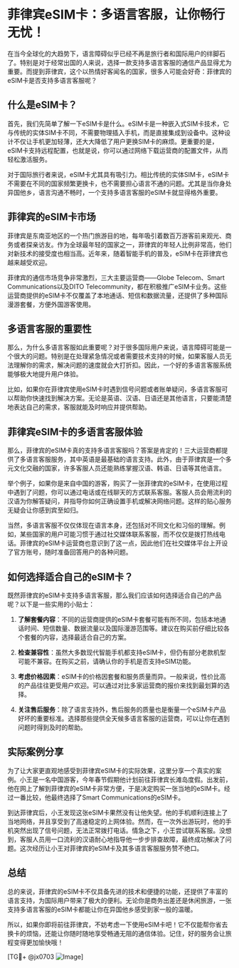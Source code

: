 # 菲律宾eSIM卡：多语言客服，让你畅行无忧！

在当今全球化的大趋势下，语言障碍似乎已经不再是旅行者和国际用户的绊脚石了。特别是对于经常出国的人来说，选择一款支持多语言客服的通信产品显得尤为重要。而提到菲律宾，这个以热情好客闻名的国家，很多人可能会好奇：菲律宾的eSIM卡是否支持多语言客服呢？

## 什么是eSIM卡？

首先，我们先简单了解一下eSIM卡是什么。eSIM卡是一种嵌入式SIM卡技术，它与传统的实体SIM卡不同，不需要物理插入手机，而是直接集成到设备中。这种设计不仅让手机更加轻薄，还大大降低了用户更换SIM卡的麻烦。更重要的是，eSIM卡支持远程配置，也就是说，你可以通过网络下载运营商的配置文件，从而轻松激活服务。

对于国际旅行者来说，eSIM卡尤其具有吸引力。相比传统的实体SIM卡，eSIM卡不需要在不同的国家频繁更换卡，也不需要担心语言不通的问题。尤其是当你身处异国他乡，语言沟通不畅时，一个支持多语言客服的eSIM卡就显得格外重要。

## 菲律宾的eSIM卡市场

菲律宾是东南亚地区的一个热门旅游目的地，每年吸引着数百万游客前来观光、商务或者探亲访友。作为全球最年轻的国家之一，菲律宾的年轻人比例非常高，他们对新技术的接受度也相当高。近年来，随着智能手机的普及，eSIM卡在菲律宾也越来越受欢迎。

菲律宾的通信市场竞争非常激烈，三大主要运营商——Globe Telecom、Smart Communications以及DITO Telecommunity，都在积极推广eSIM卡业务。这些运营商提供的eSIM卡不仅覆盖了本地通话、短信和数据流量，还提供了多种国际漫游套餐，方便外国游客使用。

## 多语言客服的重要性

那么，为什么多语言客服如此重要呢？对于很多国际用户来说，语言障碍可能是一个很大的问题。特别是在处理紧急情况或者需要技术支持的时候，如果客服人员无法理解你的需求，解决问题的速度就会大打折扣。因此，一个好的多语言客服系统能够极大地提升用户体验。

比如，如果你在菲律宾使用eSIM卡时遇到信号问题或者账单疑问，多语言客服可以帮助你快速找到解决方案。无论是英语、汉语、日语还是其他语言，只要能清楚地表达自己的需求，客服就能及时响应并提供帮助。

## 菲律宾eSIM卡的多语言客服体验

那么，菲律宾的eSIM卡真的支持多语言客服吗？答案是肯定的！三大运营商都提供了多语言客服服务，其中英语是最基础的语言支持。此外，由于菲律宾是一个多元文化交融的国家，许多客服人员还能熟练掌握汉语、韩语、日语等其他语言。

举个例子，如果你是来自中国的游客，购买了一张菲律宾的eSIM卡，在使用过程中遇到了问题，你可以通过电话或在线聊天的方式联系客服。客服人员会用流利的汉语为你解答疑问，并指导你如何正确设置手机或解决网络问题。这样的贴心服务无疑会让你感到宾至如归。

当然，多语言客服不仅仅体现在语言本身，还包括对不同文化和习俗的理解。例如，某些国家的用户可能习惯于通过社交媒体联系客服，而不仅仅是拨打热线电话。菲律宾的eSIM卡运营商也意识到了这一点，因此他们在社交媒体平台上开设了官方账号，随时准备回答用户的各种问题。

## 如何选择适合自己的eSIM卡？

既然菲律宾的eSIM卡支持多语言客服，那么我们应该如何选择适合自己的产品呢？以下是一些实用的小贴士：

1. **了解套餐内容**：不同的运营商提供的eSIM卡套餐可能有所不同，包括本地通话时间、短信数量、数据流量以及国际漫游范围等。建议在购买前仔细比较各个套餐的内容，选择最适合自己的方案。

2. **检查兼容性**：虽然大多数现代智能手机都支持eSIM卡，但仍有部分老款机型可能不兼容。在购买之前，请确认你的手机是否支持eSIM功能。

3. **考虑价格因素**：eSIM卡的价格因套餐和服务质量而异。一般来说，性价比高的产品往往更受用户欢迎。可以通过对比多家运营商的报价来找到最划算的选择。

4. **关注售后服务**：除了语言支持外，售后服务的质量也是衡量一个eSIM卡产品好坏的重要标准。选择那些提供全天候多语言客服的运营商，可以让你在遇到问题时得到及时的帮助。

## 实际案例分享

为了让大家更直观地感受到菲律宾eSIM卡的实际效果，这里分享一个真实的案例。小王是一名中国游客，今年春节假期他计划前往菲律宾长滩岛度假。出发前，他在网上了解到菲律宾的eSIM卡非常方便，于是决定购买一张当地的eSIM卡。经过一番比较，他最终选择了Smart Communications的eSIM卡。

到达菲律宾后，小王发现这张eSIM卡果然没有让他失望。他的手机顺利连接上了当地网络，并且享受到了高速稳定的上网体验。然而，在一次外出游玩时，他的手机突然出现了信号问题，无法正常拨打电话。情急之下，小王尝试联系客服。没想到，客服人员用一口流利的汉语耐心地指导他一步步排查故障，最终成功解决了问题。这次经历让小王对菲律宾的eSIM卡及其多语言客服服务赞不绝口。

## 总结

总的来说，菲律宾的eSIM卡不仅具备先进的技术和便捷的功能，还提供了丰富的语言支持，为国际用户带来了极大的便利。无论你是商务出差还是休闲旅游，一张支持多语言客服的eSIM卡都能让你在异国他乡感受到家一般的温暖。

所以，如果你即将前往菲律宾，不妨考虑一下使用eSIM卡吧！它不仅能帮你省去换卡的烦恼，还能让你随时随地享受畅通无阻的通信体验。记住，好的服务会让旅程变得更加愉快哦！

[TG💪+ @jx0703 ![Image](https://github.com/user-attachments/assets/dbca1d08-cadb-493c-b0ec-ad6f7a83f270)]